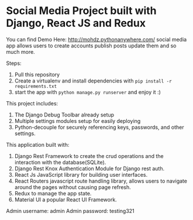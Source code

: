 # Social Media Project built with Django, React JS and Redux

You can find Demo Here: http://mohdz.pythonanywhere.com/
social media app allows users to create accounts publish posts
update them and so much more.

Steps:

1. Pull this repository
2. Create a virtualenv and install dependencies with `pip install -r requirements.txt`
3. start the app with `python manage.py runserver` and enjoy it :)

This project includes:

1. The Django Debug Toolbar already setup
2. Multiple settings modules setup for easily deploying
3. Python-decouple for securely referencing keys, passwords, and other settings.

This application built with:

1. Django Rest Framework to create the crud operations and the interaction with the database(SQLite).
2. Django Rest Knox Authentication Module for Django rest auth.
3. React Js JavaScript library for building user interfaces.
4. React Routers javascript route handling library, allows users to navigate around the pages without causing page refresh.
5. Redux to manage the app state.
6. Material UI a popular React UI Framework.

Admin username: admin
Admin password: testing321
